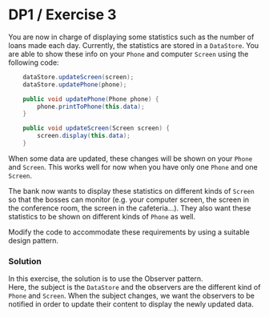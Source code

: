 # DP1 / Exercise 3

You are now in charge of displaying some statistics such as the number of loans made each day. Currently, the statistics are stored in a `DataStore`. You are able to show these info on your `Phone` and computer `Screen` using the following code:  

```java
    dataStore.updateScreen(screen);
    dataStore.updatePhone(phone);
```
        
```java
    public void updatePhone(Phone phone) {
        phone.printToPhone(this.data);
    }

    public void updateScreen(Screen screen) {
        screen.display(this.data);
    }
``` 
When some data are updated, these changes will be shown on your `Phone` and `Screen`. This works well for now when you have only one `Phone` and one `Screen`.

The bank now wants to display these statistics on different kinds of `Screen` so that the bosses can monitor (e.g. your computer screen, the screen in the conference room, the screen in the cafeteria...). They also want these statistics to be shown on different kinds of `Phone` as well. 

Modify the code to accommodate these requirements by using a suitable design pattern.

### Solution

In this exercise, the solution is to use the Observer pattern.<br>
Here, the subject is the `DataStore` and the observers are the different kind of `Phone` and `Screen`. 
When the subject changes, we want the observers to be notified in order to update their content to display the newly updated data.